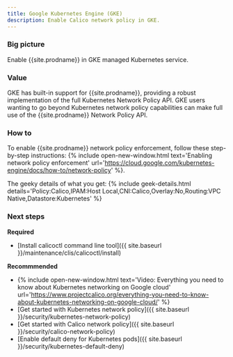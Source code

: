 ```yaml
---
title: Google Kubernetes Engine (GKE)
description: Enable Calico network policy in GKE.
---
```


### Big picture

Enable {{site.prodname}} in GKE managed Kubernetes service.

### Value

GKE has built-in support for {{site.prodname}}, providing a robust implementation of the full Kubernetes Network Policy API. GKE users wanting to go beyond Kubernetes network policy capabilities can make full use of the {{site.prodname}} Network Policy API.

### How to

To enable {{site.prodname}} network policy enforcement, follow these step-by-step instructions:
{% include open-new-window.html text='Enabling network policy enforcement' url='https://cloud.google.com/kubernetes-engine/docs/how-to/network-policy' %}.

The geeky details of what you get:
{% include geek-details.html details='Policy:Calico,IPAM:Host Local,CNI:Calico,Overlay:No,Routing:VPC Native,Datastore:Kubernetes' %}

### Next steps

**Required**
- [Install calicoctl command line tool]({{ site.baseurl }}/maintenance/clis/calicoctl/install)

**Recommmended**
- {% include open-new-window.html text='Video: Everything you need to know about Kubernetes networking on Google cloud' url='https://www.projectcalico.org/everything-you-need-to-know-about-kubernetes-networking-on-google-cloud/' %}
- [Get started with Kubernetes network policy]({{ site.baseurl }}/security/kubernetes-network-policy)
- [Get started with Calico network policy]({{ site.baseurl }}/security/calico-network-policy)
- [Enable default deny for Kubernetes pods]({{ site.baseurl }}/security/kubernetes-default-deny)
